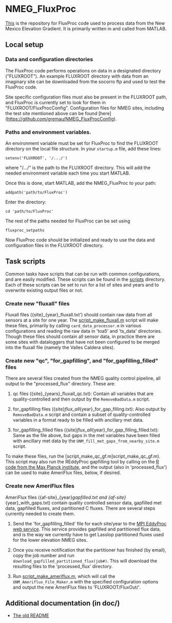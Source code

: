# NMEG_FluxProc

[This](https://github.com/gremau/NMEG_FluxProc) is the repository for
FluxProc code used to process data from the New Mexico Elevation Gradient.
It is primarily written in and called from MATLAB.


## Local setup

### Data and configuration directories

The FluxProc code performs operations on data in a designated directory
("FLUXROOT"). An example FLUXROOT directory with data from an imaginary
site can be downloaded from the socorro ftp and used to test the FluxProc
code.

Site specific configuration files must also be present in the FLUXROOT
path, and FluxProc is currently set to look for them in
"FLUXROOT/FluxProcConfig". Configuration files for NMEG sites, including
the test site mentioned above can be found [here]
(https://github.com/gremau/NMEG_FluxProcConfig).

### Paths and environment variables.

An environment variable must be set for FluxProc to find the FLUXROOT
directory on the local file structure. In your `startup.m` file, add
these lines:

    setenv('FLUXROOT', '/.../')

where "/.../" is the path to the FLUXROOT directory. This will add the
needed environment variable each time you start MATLAB.

Once this is done, start MATLAB, add the NMEG_FluxProc to your path:

    addpath('path/to/FluxProc')

Enter the directory:

    cd 'path/to/FluxProc'

The rest of the paths needed for FluxProc can be set using

    fluxproc_setpaths

Now FluxProc code should be initialized and ready to use the data and
configuration files in the FLUXROOT directory.


## Task scripts

Common tasks have scripts that can be run with common configurations, and are easily modified. These scripts can be found in the [scripts](scripts/) directory. Each of these scripts can be set to run for a list of sites and years and to overwrite existing output files or not.

### Create new "fluxall" files

Fluxall files ({site}_{year}_fluxall.txt') should contain raw data from all sensors at a site for one year. The [script_make_fluxall.m](script_make_fluxall.m) script will make these files, primarily by calling `card_data_processor.m` in various configurations and reading the raw data in 'toa5' and 'ts_data' directories. Though these files should contain all sensor data, in practice there are some sites with dataloggers that have not been configured to be merged into the fluxall file (namely the Valles Caldera sites).

### Create new "qc", "for_gapfilling", and "for_gapfilling_filled" files

There are several files created from the NMEG quality control pipeline, all output to the "processed_flux" directory. These are:

1. qc files ({site}_{years}_fluxall_qc.txt): Contain all variables that are quality-controlled and then output by the `RemoveBadData.m` script.

2. for_gapfilling files ({site}_flux_all_{year}_for_gap_filling.txt): Also output by `RemoveBadData.m` script and contain a subset of quality-controlled variables in a format ready to be filled with ancillary met data.

3. for_gapfilling_filled files ({site}_flux_all_{year}_for_gap_filling_filled.txt): Same as the file above, but gaps in the met variables have been filled with ancillary met data by the `UNM_fill_met_gaps_from_nearby_site.m` script.

To make these files, run the [script_make_qc_gf.m]script_make_qc_gf.m). This script may also run the REddyProc gapfilling tool by calling on the [R code from the Max Planck institute](https://www.bgc-jena.mpg.de/bgi/index.php/Services/REddyProcWebRPackage), and the output (also in 'processed_flux') can be used to make AmeriFlux files, below, if desired.

### Create new AmeriFlux files

AmeriFlux files ({af-site}_{year}_gapfilled.txt and {af-site}_{year}_with_gaps.txt) contain quality controlled sensor data, gapfilled met data, gapfilled fluxes, and partitioned C fluxes. There are several steps currently needed to create them.

1. Send the 'for_gapfilling_filled' file for each site/year to the [MPI EddyProc web service](http://www.bgc-jena.mpg.de/~MDIwork/eddyproc/upload.php). This service provides gapfilled and partitioned flux data, and is the way we currently have to get Lasslop partitioned fluxes used for the lower elevation NMEG sites.

2. Once you receive notification that the partitioner has finished (by email), copy the job number and run `download_gapfilled_partitioned_flux(job#)`. This will download the resulting files to the 'processed_flux' directory.

3. Run [script_make_ameriflux.m](script_make_ameriflux.m), which will call the `UNM_Ameriflux_File_Maker.m` with the specified configuration options and output the new AmeriFlux files to 'FLUXROOT/FluxOut/'.


## Additional documentation (in doc/)

* [The old README](/doc/old_README.md)
